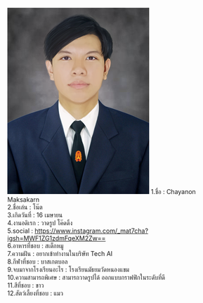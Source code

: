 
![alt text](IMG/IMG_20240821_172043.png)
1.ชื่อ : Chayanon Maksakarn <br />
2.ชื่อเล่น : โน๊ต <br />
3.เกิดวันที่ : 16 เมษายน <br />
4.งานอดิเรก : วาดรูป โค๊ดดิ้ง <br />
5.social : https://www.instagram.com/_mat7cha?igsh=MWF1ZG1zdmFqeXM2Zw== <br />
6.อาหารที่ชอบ : สเต็กหมู <br />
7.ความฝัน : อยากเข้าทำงานในบริษัท Tech AI <br />
8.กีฬาที่ชอบ : บาสเกตบอล <br />
9.จบมาจากโรงเรียนอะไร : โรงเรียนมัธยมวัดหนองแขม <br />
10.ความสามารถพิเศษ : สามารถวาดรูปได้ ออกแบบกราฟฟิกในระดับที่ดี <br />
11.สีที่ชอบ : ขาว <br />
12.สัตว์เลี้ยงที่ชอบ : แมว 
